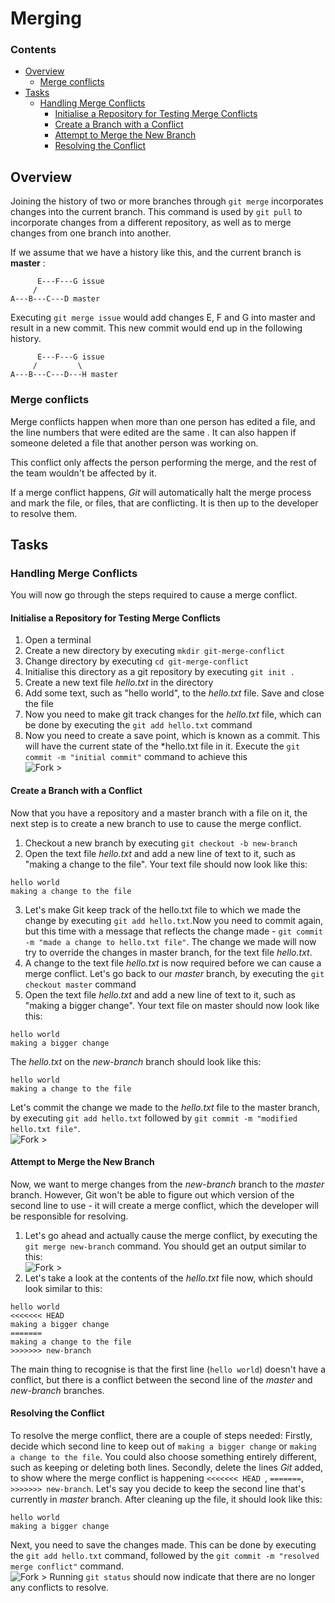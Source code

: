 <!--PROPS
{
    "estTime": 30
}
-->
# Merging
<!--TOC_START-->
### Contents
- [Overview](#overview)
	- [Merge conflicts](#merge-conflicts)
- [Tasks](#tasks)
	- [Handling Merge Conflicts](#handling-merge-conflicts)
		- [Initialise a Repository for Testing Merge Conflicts](#initialise-a-repository-for-testing-merge-conflicts)
		- [Create a Branch with a Conflict](#create-a-branch-with-a-conflict)
		- [Attempt to Merge the New Branch](#attempt-to-merge-the-new-branch)
		- [Resolving the Conflict](#resolving-the-conflict)

<!--TOC_END-->
## Overview
Joining the history of two or more branches through `git merge` incorporates changes into the current branch. This command is 
used by `git pull` to incorporate changes from a different repository, as well as to merge changes from one branch into 
another.

If we assume that we have a history like this, and the current branch is **master** :
```
      E---F---G issue
     /
A---B---C---D master
```
Executing `git merge issue` would add changes E, F and G into master and result in a new commit.
This new commit would end up in the following history.
```
      E---F---G issue
     /         \  
A---B---C---D---H master
```
### Merge conflicts
Merge conflicts happen when more than one person has edited a file, and the line numbers that were edited are the same
. It can also happen if someone deleted a file that another person was working on.

This conflict only affects the person performing the merge, and the rest of the team wouldn't be affected by it.

If a merge conflict happens, *Git* will automatically halt the merge process and mark the file, or files, that are
 conflicting. It is then up to the developer to resolve them.
## Tasks
### Handling Merge Conflicts
You will now go through the steps required to cause a merge conflict.
#### Initialise a Repository for Testing Merge Conflicts
1. Open a terminal
2. Create a new directory by executing `mkdir git-merge-conflict`
3. Change directory by executing `cd git-merge-conflict`
4. Initialise this directory as a git repository by executing `git init .`
5. Create a new text file *hello.txt* in the directory
6. Add some text, such as "hello world", to the *hello.txt* file. Save and close the file
7. Now you need to make git track changes for the *hello.txt* file, which can be done by executing the `git add
 hello.txt` command
8. Now you need to create a save point, which is known as a commit. This will have the current state of the *hello.txt file in it. Execute the `git commit -m "initial commit"` command to achieve this </br>
![Fork >](https://imgur.com/cm8Oky3.png)
#### Create a Branch with a Conflict
Now that you have a repository and a master branch with a file on it, the next step is to create a new branch to
 use to cause the merge conflict.
 
1. Checkout a new branch by executing `git checkout -b new-branch`
2. Open the text file *hello.txt* and add a new line of text to it, such as "making a change to the file". Your text
 file should now look like this:
```
hello world
making a change to the file
```
3. Let's make Git keep track of the hello.txt file to which we made the change by executing `git add hello.txt`.Now you
 need to commit again, but this time with a message that reflects the change made - `git commit -m "made a change to
  hello.txt file"`. The change we made will now try to override the changes in master branch, for the text file *hello.txt*.
4. A change to the text file *hello.txt* is now required before we can cause a merge conflict. Let's go back to
 our *master* branch, by executing the `git checkout master` command
5. Open the text file *hello.txt* and add a new line of text to it, such as "making a bigger change". Your
 text file on master should now look like this:
```
hello world
making a bigger change
```
The *hello.txt* on the *new-branch* branch should look like this:
```
hello world
making a change to the file
```
Let's commit the change we made to the *hello.txt* file to the master branch, by executing `git add hello.txt` followed by
 `git commit -m "modified hello.txt file"`. </br>
![Fork >](https://imgur.com/y6GoKCn.png) 
#### Attempt to Merge the New Branch
Now, we want to merge changes from the *new-branch* branch to the *master* branch. However, Git won't be able to figure out which version of
 the second line to use - it will create a merge conflict, which the developer will be responsible for resolving.
1. Let's go ahead and actually cause the merge conflict, by executing the `git merge new-branch` command. You should get an output
 similar to this:</br>
![Fork >](https://imgur.com/yFzxuUD.png)
2. Let's take a look at the contents of the *hello.txt* file now, which should look similar to this:
```
hello world
<<<<<<< HEAD
making a bigger change
=======
making a change to the file
>>>>>>> new-branch
```
The main thing to recognise is that the first line (`hello world`) doesn't have a conflict, but there is a conflict between the
 second line of the *master* and *new-branch* branches.
#### Resolving the Conflict
To resolve the merge conflict, there are a couple of steps needed:
Firstly, decide which second line to keep out of `making a bigger change` or `making a change to the file`. You could also
 choose something entirely different, such as keeping or deleting both lines.
Secondly, delete the lines *Git* added, to show where the merge conflict is happening `<<<<<<< HEAD
`, `=======`, `>>>>>>> new-branch`. 
Let's say you decide to keep the second line that's currently in *master* branch. After cleaning up the file, it
 should look like this:
```
hello world
making a bigger change
```
Next, you need to save the changes made. This can be done by executing the `git add hello.txt` command, followed by
 the `git commit -m "resolved merge conflict"` command. </br>
![Fork >](https://imgur.com/IsF5LQK.png)
Running `git status` should now indicate that there are no longer any conflicts to resolve.
